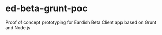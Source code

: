 ed-beta-grunt-poc
=================

Proof of concept prototyping for Eardish Beta Client app based on Grunt and Node.js
